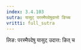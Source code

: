 ```yaml
---
index: 3.4.103
sutra: यासुट् परस्मैपदेषूदात्तो ङिच्च
vritti: full_sutra
---
```


लिङ: परस्मैपदेषु यासुट् उदात्त: ङित् च 